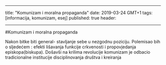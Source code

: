 -------
title: "Komunizam i moralna propaganda"
date: 2019-03-24 GMT+1
tags: [informacija, komunizam, esej]
published: true
header:

-------

#Komunizam i moralna propaganda

Nakon bitke biti general- stavljanje sebe u nezgodnu poziciju. Polemisao bih o sljedećem : efekti lišavanja funkcije crkvenosti
i propovjedanja episkopa(biskupa). Došavši na krilima revolucije komunizam je odbacio tradicionalne institucije disciplinovanja 
društva i kreiranja 
